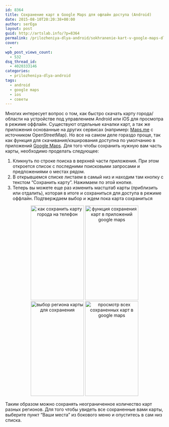 ```yaml
---
id: 8364
title: Сохранение карт в Google Maps для офлайн доступа (Android)
date: 2015-08-10T20:20:38+00:00
author: serEga
layout: post
guid: http://artslab.info/?p=8364
permalink: /prilozheniya-dlya-android/sokhranenie-kart-v-google-maps-dlya-oflayn-dostup/
cover:
  -
wpb_post_views_count:
  - 532
dsq_thread_id:
  - 4020333146
categories:
  - prilozheniya-dlya-android
tags:
  - android
  - google maps
  - ios
  - советы
---
```

Многих интересует вопрос о том, как быстро скачать карту города/области на устройстве под управлением Android или iOS для просмотра в режиме оффлайн. Существуют отдельные качалки карт, а так же приложения основанные на других сервисах (например: <a href="https://play.google.com/store/apps/details?id=com.mapswithme.maps.pro&#038;hl=de" target="_blank">Maps.me</a> с источником OpenStreetMap). Но все на самом деле гораздо проще, так как функция для скачивания/кэширования доступна по умолчанию в приложений <a href="https://play.google.com/store/apps/details?id=com.google.android.apps.maps&#038;hl=de" target="_blank">Google Maps</a>. Для того чтобы сохранить нужную вам часть карты, необходимо проделать следующее:

<!--more-->

  1. Кликнуть по строке поиска в верхней части приложения. При этом откроется список с последними поисковыми запросами и предложениями о местах рядом.
  2. В открывшемся списке листаем в самый низ и находим там кнопку с текстом &#8220;Сохранить карту&#8221;. Нажимаем по этой кнопке.
  3. Теперь вы можете еще раз изменить мастштаб карты (приблизить или отдалить), которая в итоге и сохраниться для доступа в режиме оффлайн. Подтверждаем выбор и ждем пока карта сохраниться

<center>
<a href="http://googledrive.com/host/0B9lHVSSSdxdxd0hjdUdmRzY3Tjg/google-maps-sohranit-kartu.png" data-lightbox="android-maps" ><img src="http://googledrive.com/host/0B9lHVSSSdxdxd0hjdUdmRzY3Tjg/google-maps-sohranit-kartu-169x300.png" alt="как сохранить карту города на телефон" width="169" height="300" class="size-medium wp-image-8368" srcset="http://googledrive.com/host/0B9lHVSSSdxdxd0hjdUdmRzY3Tjg/google-maps-sohranit-kartu-169x300.png 169w, http://googledrive.com/host/0B9lHVSSSdxdxd0hjdUdmRzY3Tjg/google-maps-sohranit-kartu-576x1024.png 576w, http://googledrive.com/host/0B9lHVSSSdxdxd0hjdUdmRzY3Tjg/google-maps-sohranit-kartu.png 720w" sizes="(max-width: 169px) 100vw, 169px" /></a>&nbsp;<a href="http://googledrive.com/host/0B9lHVSSSdxdxd0hjdUdmRzY3Tjg/google-maps-sohranit-kartu-offline.png" data-lightbox="android-maps"><img src="http://googledrive.com/host/0B9lHVSSSdxdxd0hjdUdmRzY3Tjg/google-maps-sohranit-kartu-offline-169x300.png" alt="функция сохранения карт в приложений google maps" width="169" height="300" class="size-medium wp-image-8367" srcset="http://googledrive.com/host/0B9lHVSSSdxdxd0hjdUdmRzY3Tjg/google-maps-sohranit-kartu-offline-169x300.png 169w, http://googledrive.com/host/0B9lHVSSSdxdxd0hjdUdmRzY3Tjg/google-maps-sohranit-kartu-offline-576x1024.png 576w, http://googledrive.com/host/0B9lHVSSSdxdxd0hjdUdmRzY3Tjg/google-maps-sohranit-kartu-offline.png 720w" sizes="(max-width: 169px) 100vw, 169px" /></a><br />
</center>


<center>
<a href="http://googledrive.com/host/0B9lHVSSSdxdxd0hjdUdmRzY3Tjg/google-maps-vibor-regiona-dlya-sohraneniya.png" data-lightbox="android-maps" ><img src="http://googledrive.com/host/0B9lHVSSSdxdxd0hjdUdmRzY3Tjg/google-maps-vibor-regiona-dlya-sohraneniya-169x300.png" alt="выбор региона карты для сохранения" width="169" height="300" class="size-medium wp-image-8369" srcset="http://googledrive.com/host/0B9lHVSSSdxdxd0hjdUdmRzY3Tjg/google-maps-vibor-regiona-dlya-sohraneniya-169x300.png 169w, http://googledrive.com/host/0B9lHVSSSdxdxd0hjdUdmRzY3Tjg/google-maps-vibor-regiona-dlya-sohraneniya.png 432w" sizes="(max-width: 169px) 100vw, 169px" /></a>&nbsp;<a href="http://googledrive.com/host/0B9lHVSSSdxdxd0hjdUdmRzY3Tjg/google-maps-prosmotr-sohranenih-kart.png" data-lightbox="android-maps"><img src="http://googledrive.com/host/0B9lHVSSSdxdxd0hjdUdmRzY3Tjg/google-maps-prosmotr-sohranenih-kart-169x300.png" alt="просмотр всех сохраненных карт в  google maps" width="169" height="300" class="size-medium wp-image-8366" srcset="http://googledrive.com/host/0B9lHVSSSdxdxd0hjdUdmRzY3Tjg/google-maps-prosmotr-sohranenih-kart-169x300.png 169w, http://googledrive.com/host/0B9lHVSSSdxdxd0hjdUdmRzY3Tjg/google-maps-prosmotr-sohranenih-kart-576x1024.png 576w, http://googledrive.com/host/0B9lHVSSSdxdxd0hjdUdmRzY3Tjg/google-maps-prosmotr-sohranenih-kart.png 720w" sizes="(max-width: 169px) 100vw, 169px" /></a><br />
</center>

Таким образом можно сохранять неограниченное количество карт разных регионов. Для того чтобы увидеть все сохраненные вами карты, выберите пункт &#8220;Ваши места&#8221; из бокового меню и опуститесь в сам низ списка.